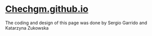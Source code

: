 # [Chechgm.github.io](chechgm.github.io)
The coding and design of this page was done by Sergio Garrido and Katarzyna Zukowska
